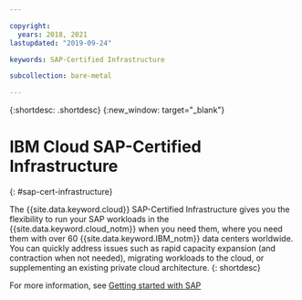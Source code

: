 ```yaml
---

copyright:
  years: 2018, 2021
lastupdated: "2019-09-24"

keywords: SAP-Certified Infrastructure

subcollection: bare-metal

---
```


{:shortdesc: .shortdesc}
{:new_window: target="_blank"}

# IBM Cloud SAP-Certified Infrastructure
{: #sap-cert-infrastructure}

The {{site.data.keyword.cloud}} SAP-Certified Infrastructure gives you the flexibility to run your SAP workloads in the {{site.data.keyword.cloud_notm}} when you need them, where you need them with over 60 {{site.data.keyword.IBM_notm}} data centers worldwide. You can quickly address issues such as rapid capacity expansion (and contraction when not needed), migrating workloads to the cloud, or supplementing an existing private cloud architecture.
{: shortdesc}

For more information, see [Getting started with SAP](https://cloud.ibm.com/docs/sap)

